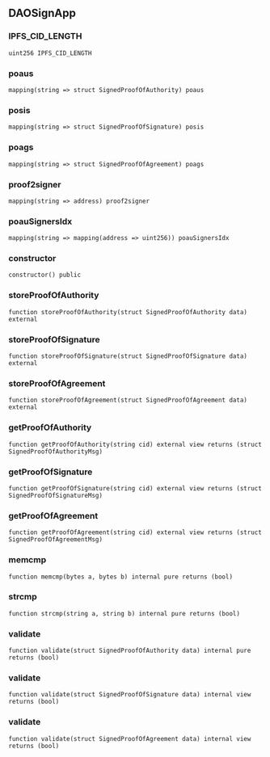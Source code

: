 ## DAOSignApp

### IPFS_CID_LENGTH

```solidity
uint256 IPFS_CID_LENGTH
```

### poaus

```solidity
mapping(string => struct SignedProofOfAuthority) poaus
```

### posis

```solidity
mapping(string => struct SignedProofOfSignature) posis
```

### poags

```solidity
mapping(string => struct SignedProofOfAgreement) poags
```

### proof2signer

```solidity
mapping(string => address) proof2signer
```

### poauSignersIdx

```solidity
mapping(string => mapping(address => uint256)) poauSignersIdx
```

### constructor

```solidity
constructor() public
```

### storeProofOfAuthority

```solidity
function storeProofOfAuthority(struct SignedProofOfAuthority data) external
```

### storeProofOfSignature

```solidity
function storeProofOfSignature(struct SignedProofOfSignature data) external
```

### storeProofOfAgreement

```solidity
function storeProofOfAgreement(struct SignedProofOfAgreement data) external
```

### getProofOfAuthority

```solidity
function getProofOfAuthority(string cid) external view returns (struct SignedProofOfAuthorityMsg)
```

### getProofOfSignature

```solidity
function getProofOfSignature(string cid) external view returns (struct SignedProofOfSignatureMsg)
```

### getProofOfAgreement

```solidity
function getProofOfAgreement(string cid) external view returns (struct SignedProofOfAgreementMsg)
```

### memcmp

```solidity
function memcmp(bytes a, bytes b) internal pure returns (bool)
```

### strcmp

```solidity
function strcmp(string a, string b) internal pure returns (bool)
```

### validate

```solidity
function validate(struct SignedProofOfAuthority data) internal pure returns (bool)
```

### validate

```solidity
function validate(struct SignedProofOfSignature data) internal view returns (bool)
```

### validate

```solidity
function validate(struct SignedProofOfAgreement data) internal view returns (bool)
```

